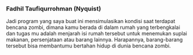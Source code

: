 ### Fadhil Taufiqurrohman (Nyquist)
Jadi program yang saya buat ini mensimulasikan kondisi saat terdapat bencana zombi, 
dimana kamu berada di dalam rumah yang terbengkalai dan tugas mu adalah menjarah isi rumah tersebut untuk menemukan suplai makanan, persenjataan atau barang lainnya. Harapannya, barang-barang tersebut bisa membantumu bertahan hidup di dunia bencana zombi.
